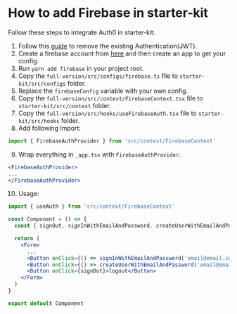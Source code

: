 # How to add Firebase in starter-kit

Follow these steps to integrate Auth0 in starter-kit:

1. Follow this [guide](http://localhost:8080/guide/development/authentication.html#how-to-remove-authentication) to remove the existing Authentication(JWT).
2. Create a firebase account from [here](https://firebase.google.com/) and then create an app to get your config.
3. Run `yarn add firebase` in your project root.
4. Copy the `full-version/src/configs/firebase.ts` file to `starter-kit/src/configs` folder.
5. Replace the `firebaseConfig` variable with your own config.
6. Copy the `full-version/src/context/FirebaseContext.tsx` file to `starter-kit/src/context` folder.
7. Copy the `full-version/src/hooks/useFirebaseAuth.tsx` file to `starter-kit/src/hooks` folder.
8. Add following Import:

```jsx
import { FirebaseAuthProvider } from 'src/context/FirebaseContext'
```

9. Wrap everything in `_app.tsx` with `FirebaseAuthProvider`.

```jsx
<FirebaseAuthProvider>
...
</FirebaseAuthProvider>
```

10. Usage:

```jsx
import { useAuth } from 'src/context/FirebaseContext'

const Component = () => {
  const { signOut, signInWithEmailAndPassword, createUserWithEmailAndPassword } = useAuth()

  return (
    <Form>
      ...
      <Button onClick={() => signInWithEmailAndPassword('email@email.com', 'PASSWORD')}>Login</Button>
      <Button onClick={() => createUserWithEmailAndPassword('email@email.com', 'PASSWORD')}>Register</Button>
      <Button onClick={signOut}>logout</Button>
    </Form>
  )
}

export default Component
```
